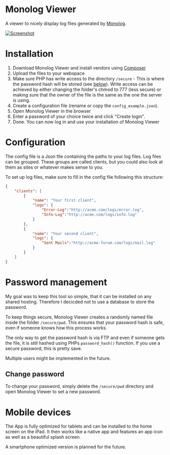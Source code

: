 Monolog Viewer
==============

A viewer to nicely display log files generated by [Monolog](https://github.com/Seldaek/monolog).

[![Screenshot](https://github.com/syonix/monolog-viewer/raw/master/img/screenshot.png)](#installation)

# Installation
1. Download Monolog Viewer and install vendors using [Composer](http://getcomposer.org/)
3. Upload the files to your webspace
4. Make sure PHP has write access to the directory `/secure` - This is where the password hash will be stored (see [below](#password-management)). Write access can be achieved by either changing the folder's chmod to 777 (less secure) or making sure that the owner of the file is the same as the one the server is using.
5. Create a configuration file (rename or copy the `config_example.json`).
6. Open Monolog Viewer in the browser
7. Enter a password of your choice twice and click "Create login".
8. Done. You can now log in and use your installation of Monolog Viewer

# Configuration
The config file is a Json file containing the paths to your log files. Log files can be grouped. These groups are called clients, but you could also look at them as sites or whatever makes sense to you.

To set up log files, make sure to fill in the config file following this structure:
```json
{
    "clients": [
        {
            "name": "Your first client",
            "logs": {
                "Error-Log":"http://acme.com/logs/error.log",
                "Info-Log":"http://acme.com/logs/info.log"
            }
        },
        {
            "name": "Your second client",
            "logs": {
                "Sent Mails":"http://acme-forum.com/logs/mail.log"
            }
        }
    ]
}
```

# Password management
My goal was to keep this tool so simple, that it can be installed on any shared hosting. Therefore I decicded not to use a database to store the password. 

To keep things secure, Monolog Viewer creates a randomly named file inside the folder `/secure/pwd`. This ensures that your password hash is safe, even if someone knows how this process works. 

The only way to get the password hash is via FTP and even if someone gets the file, it is still hashed using PHPs `password_hash()` function. If you use a secure password, this is pretty save.

Multiple users might be implemented in the future.

## Change password
To change your password, simply delete the `/secure/pwd` directory and open Monolog Viewer to set a new password.

# Mobile devices
The App is fully optimized for tablets and can be installed to the home screen on the iPad. It then works like a native app and features an app icon as well as a beautiful splash screen.

A smartphone optimized version is planned for the future.
